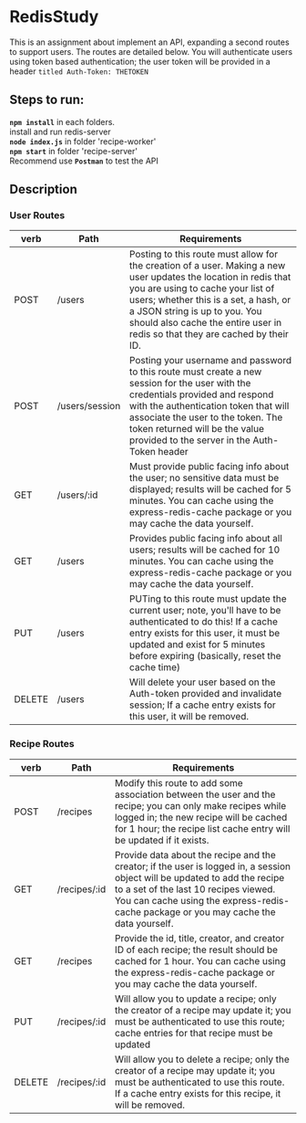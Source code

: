 # RedisStudy
This is an assignment about implement an API, expanding a second routes to support users. The routes are detailed below. You will authenticate users using token based authentication; the user token will be provided in a header `titled Auth-Token: THETOKEN`
## Steps to run:
**`npm install`** in each folders.  
install and run redis-server  
**`node index.js`** in folder 'recipe-worker'  
**`npm start`** in folder 'recipe-server'  
Recommend use **`Postman`** to test the API  

## Description

### User Routes
| verb | Path | Requirements |
| ------| ------ | ------ |
| POST | 	/users | Posting to this route must allow for the creation of a user. Making a new user updates the location in redis that you are using to cache your list of users; whether this is a set, a hash, or a JSON string is up to you. You should also cache the entire user in redis so that they are cached by their ID.|
| POST | /users/session| Posting your username and password to this route must create a new session for the user with the credentials provided and respond with the authentication token that will associate the user to the token. The token returned will be the value provided to the server in the Auth-Token header|
| GET | /users/:id | Must provide public facing info about the user; no sensitive data must be displayed; results will be cached for 5 minutes. You can cache using the express-redis-cache package or you may cache the data yourself.|
| GET | /users | Provides public facing info about all users; results will be cached for 10 minutes. You can cache using the express-redis-cache package or you may cache the data yourself.|
| PUT | /users | PUTing to this route must update the current user; note, you'll have to be authenticated to do this! If a cache entry exists for this user, it must be updated and exist for 5 minutes before expiring (basically, reset the cache time)|
| DELETE | /users	| Will delete your user based on the Auth-token provided and invalidate session; If a cache entry exists for this user, it will be removed.|

### Recipe Routes
| verb | Path | Requirements |
| ------| ------ | ------ |
| POST | 	/recipes | Modify this route to add some association between the user and the recipe; you can only make recipes while logged in; the new recipe will be cached for 1 hour; the recipe list cache entry will be updated if it exists.|
| GET | /recipes/:id | Provide data about the recipe and the creator; if the user is logged in, a session object will be updated to add the recipe to a set of the last 10 recipes viewed. You can cache using the express-redis-cache package or you may cache the data yourself.|
| GET | /recipes | Provide the id, title, creator, and creator ID of each recipe; the result should be cached for 1 hour. You can cache using the express-redis-cache package or you may cache the data yourself.|
| PUT | /recipes/:id | Will allow you to update a recipe; only the creator of a recipe may update it; you must be authenticated to use this route; cache entries for that recipe must be updated|
| DELETE | /recipes/:id	| Will allow you to delete a recipe; only the creator of a recipe may update it; you must be authenticated to use this route. If a cache entry exists for this recipe, it will be removed.|

